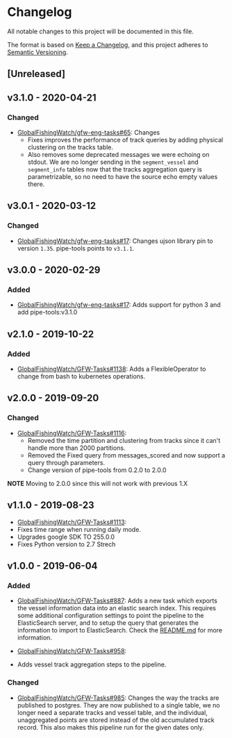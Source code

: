 # Changelog

All notable changes to this project will be documented in this file.

The format is based on [Keep a Changelog](https://keepachangelog.com/en/1.0.0/), and this project adheres to [Semantic Versioning](https://semver.org/spec/v2.0.0.html).

## [Unreleased]


## v3.1.0 - 2020-04-21

### Changed

* [GlobalFishingWatch/gfw-eng-tasks#65](https://github.com/GlobalFishingWatch/gfw-eng-tasks/issues/65): Changes
  * Fixes improves the performance of track queries by adding physical clustering
    on the tracks table.
  * Also removes some deprecated messages we were echoing
    on stdout. We are no longer sending in the `segment_vessel` and
    `segment_info` tables now that the tracks aggregation query is
    parametrizable, so no need to have the source echo empty values there.

## v3.0.1 - 2020-03-12

### Changed

* [GlobalFishingWatch/gfw-eng-tasks#17](https://github.com/GlobalFishingWatch/gfw-eng-tasks/issues/17): Changes
    ujson library pin to version `1.35`.
    pipe-tools points to `v3.1.1`.

## v3.0.0 - 2020-02-29

### Added

* [GlobalFishingWatch/gfw-eng-tasks#17](https://github.com/GlobalFishingWatch/gfw-eng-tasks/issues/17): Adds
    support for python 3 and add pipe-tools:v3.1.0

## v2.1.0 - 2019-10-22

### Added

* [GlobalFishingWatch/GFW-Tasks#1138](https://github.com/GlobalFishingWatch/GFW-Tasks/issues/1138): Adds
    a FlexibleOperator to change from bash to kubernetes operations.

## v2.0.0 - 2019-09-20

### Changed

* [GlobalFishingWatch/GFW-Tasks#1116](https://github.com/GlobalFishingWatch/GFW-Tasks/issues/1116):
  * Removed the time partition and clustering from tracks since it can't handle more than 2000 partitions.
  * Removed the Fixed query from messages_scored and now support a query through parameters.
  * Change version of pipe-tools from 0.2.0 to 2.0.0
  
**NOTE** Moving to 2.0.0 since this will not work with previous 1.X

## v1.1.0 - 2019-08-23

* [GlobalFishingWatch/GFW-Tasks#1113](https://github.com/GlobalFishingWatch/GFW-Tasks/issues/1113):
 * Fixes time range when running daily mode.
 * Upgrades google SDK TO 255.0.0
 * Fixes Python version to 2.7 Strech

## v1.0.0 - 2019-06-04

### Added

* [GlobalFishingWatch/GFW-Tasks#887](https://github.com/GlobalFishingWatch/GFW-Tasks/issues/887):
   Adds a new task which exports the vessel information data into an elastic
   search index. This requires some additional configuration settings to point
   the pipeline to the ElasticSearch server, and to setup the query that
   generates the information to import to ElasticSearch. Check the
   [README.md](README.md#Configuration) for more information.

* [GlobalFishingWatch/GFW-Tasks#958](https://github.com/GlobalFishingWatch/GFW-Tasks/issues/958):
 * Adds vessel track aggregation steps to the pipeline.

### Changed

* [GlobalFishingWatch/GFW-Tasks#985](https://github.com/GlobalFishingWatch/GFW-Tasks/issues/985):
   Changes the way the tracks are published to postgres. They are now published
   to a single table, we no longer need a separate tracks and vessel table, and
   the individual, unaggregated points are stored instead of the old
   accumulated track record. This also makes this pipeline run for the given
   dates only.
